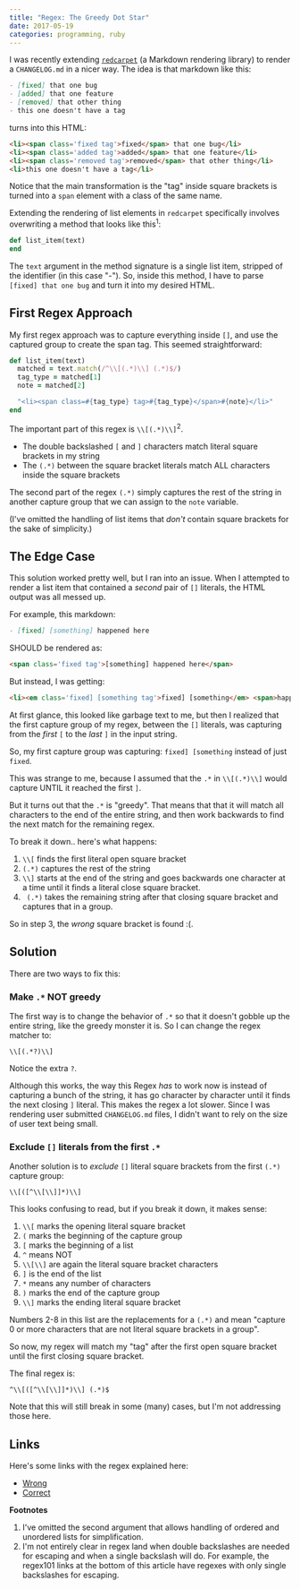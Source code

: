 ```yaml
---
title: "Regex: The Greedy Dot Star"
date: 2017-05-19
categories: programming, ruby
---
```


I was recently extending [`redcarpet`][1] (a Markdown rendering library) to
render a `CHANGELOG.md` in a nicer way. The idea is that markdown like this:

```md
- [fixed] that one bug
- [added] that one feature
- [removed] that other thing
- this one doesn't have a tag
```

turns into this HTML:

```html
<li><span class='fixed tag'>fixed</span> that one bug</li>
<li><span class='added tag'>added</span> that one feature</li>
<li><span class='removed tag'>removed</span> that other thing</li>
<li>this one doesn't have a tag</li>
```

Notice that the main transformation is the "tag" inside square brackets
is turned into a `span` element with a class of the same name.

Extending the rendering of list elements in `redcarpet` specifically involves
overwriting a method that looks like this<sup>1</sup>:

```ruby
def list_item(text)
end
```

The `text` argument in the method signature is a single list item,
stripped of the identifier (in this case "-"). So, inside this method,
I have to parse `[fixed] that one bug` and turn it into my desired HTML.

## First Regex Approach

My first regex approach was to capture everything inside `[]`, and use the
captured group to create the span tag. This seemed straightforward:

```ruby
def list_item(text)
  matched = text.match(/^\\[(.*)\\] (.*)$/)
  tag_type = matched[1]
  note = matched[2]

  "<li><span class=#{tag_type} tag>#{tag_type}</span>#{note}</li>"
end
```

The important part of this regex is `\\[(.*)\\]`<sup>2</sup>.

- The double backslashed `[` and `]` characters match literal square brackets
in my string
- The `(.*)` between the square bracket literals match ALL characters inside
the square brackets

The second part of the regex `(.*)` simply captures the rest of the string in
another capture group that we can assign to the `note` variable.

(I've omitted the handling of list items that *don't* contain square brackets
for the sake of simplicity.)

## The Edge Case

This solution worked pretty well, but I ran into an issue. When I attempted to
render a list item that contained a *second* pair of `[]` literals, the HTML
output was all messed up.

For example, this markdown:

```markdown
- [fixed] [something] happened here
```

SHOULD be rendered as:

```html
<span class='fixed tag'>[something] happened here</span>
```

But instead, I was getting:

```html
<li><em class='fixed] [something tag'>fixed] [something</em> <span>happened here</span></li>
```

At first glance, this looked like garbage text to me, but then I realized that
the first capture group of my regex, between the `[]` literals, was capturing
from the *first* `[` to the *last* `]` in the input string.

So, my first capture group was capturing: `fixed] [something` instead of
just `fixed`.

This was strange to me, because I assumed that the `.*` in `\\[(.*)\\]`
would capture UNTIL it reached the first `]`.

But it turns out that the `.*` is "greedy". That means that that it will match
all characters to the end of the entire string, and then work backwards to find
the next match for the remaining regex.

To break it down.. here's what happens:

1. `\\[` finds the first literal open square bracket
1. `(.*)` captures the rest of the string
1. `\\]` starts at the end of the string and goes backwards one character at a
time until it finds a literal close square bracket.
1. ` (.*)` takes the remaining string after that closing square bracket and
captures that in a group.

So in step 3, the *wrong* square bracket is found :(.

## Solution

There are two ways to fix this:

### Make `.*` NOT greedy

The first way is to change the behavior of `.*` so that it doesn't gobble up
the entire string, like the greedy monster it is. So I can change the regex
matcher to:

```
\\[(.*?)\\]
```

Notice the extra `?`.

Although this works, the way this Regex *has* to work now is instead of capturing
a bunch of the string, it has go character by character until it finds the
next closing `]` literal. This makes the regex a lot slower. Since I was rendering
user submitted `CHANGELOG.md` files, I didn't want to rely on the size of user
text being small.

### Exclude `[]` literals from the first `.*`

Another solution is to *exclude* `[]` literal square brackets from the first
`(.*)` capture group:

```
\\[([^\\[\\]]*)\\]
```

This looks confusing to read, but if you break it down, it makes sense:

1. `\\[` marks the opening literal square bracket
2. `(` marks the beginning of the capture group
3. `[` marks the beginning of a list
4. `^` means NOT
5. `\\[\\]` are again the literal square bracket characters
6. `]` is the end of the list
7. `*` means any number of characters
8. `)` marks the end of the capture group
9. `\\]` marks the ending literal square bracket

Numbers 2-8 in this list are the replacements for a `(.*)` and mean "capture
0 or more characters that are not literal square brackets in a group".

So now, my regex will match my "tag" after the first open square bracket until
the first closing square bracket.

The final regex is:

```
^\\[([^\\[\\]]*)\\] (.*)$
```

Note that this will still break in some (many) cases, but I'm not addressing
those here.

## Links

Here's some links with the regex explained here:

- [Wrong](https://regex101.com/r/fPar5s/1)
- [Correct](https://regex101.com/r/hyPOEr/2)


**Footnotes**

1. I've omitted the second argument that allows handling of ordered and unordered
lists for simplification.
2. I'm not entirely clear in regex land when double backslashes are needed for
escaping and when a single backslash will do. For example, the regex101 links
at the bottom of this article have regexes with only single backslashes
for escaping.

[1]: https://github.com/vmg/redcarpet
